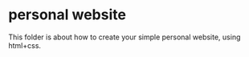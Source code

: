 # personal website
This folder is about how to create your simple personal website, using html+css. 
